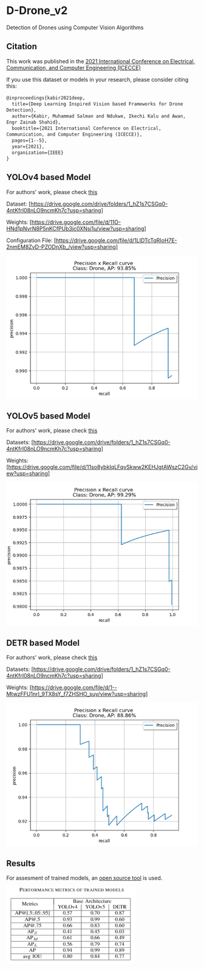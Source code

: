 # D-Drone_v2
Detection of Drones using Computer Vision Algorithms

## Citation
This work was published in the [2021 International Conference on Electrical, Communication, and Computer Engineering (ICECCE)](https://ieeexplore.ieee.org/document/9514124)

If you use this dataset or models in your research, please consider citing this:
```
@inproceedings{kabir2021deep,
  title={Deep Learning Inspired Vision based Frameworks for Drone Detection},
  author={Kabir, Muhammad Salman and Ndukwe, Ikechi Kalu and Awan, Engr Zainab Shahid},
  booktitle={2021 International Conference on Electrical, Communication, and Computer Engineering (ICECCE)},
  pages={1--5},
  year={2021},
  organization={IEEE}
}
```

## YOLOv4 based Model
For authors' work, please check [this](https://drive.google.com/drive/folders/1SGgtK0FJicg-0E2usUne9w4FQ4Gre2j9?usp=sharing)

Dataset: [https://drive.google.com/drive/folders/1_hZ1s7CSGq0-4ntKfrI08nLO9ncmKh7c?usp=sharing]

Weights: [https://drive.google.com/file/d/11O-HNd1pNvrN8P5nKCfPUb3jc0XNsj1u/view?usp=sharing]

Configuration File: [https://drive.google.com/file/d/1LIDTcTqRIoH7E-2nmEM8ZvD-PZODnXb_/view?usp=sharing]

![img](Output/Drone_yolov4.png)

## YOLOv5 based Model
For authors' work, please check [this](https://drive.google.com/drive/folders/14Tfz8pdNqrTzAwVxs0HB1jbRtyVD1Tw5?usp=sharing)

Datasets: [https://drive.google.com/drive/folders/1_hZ1s7CSGq0-4ntKfrI08nLO9ncmKh7c?usp=sharing]

Weights: [https://drive.google.com/file/d/11so8ybkIqLFqvSkww2KEHJgtAWszC2Gv/view?usp=sharing]

![img](Output/Drone_yolov5.png)
 
## DETR based Model
For authors' work, please check [this](https://drive.google.com/drive/folders/1SGgtK0FJicg-0E2usUne9w4FQ4Gre2j9?usp=sharing)

Datasets: [https://drive.google.com/drive/folders/1_hZ1s7CSGq0-4ntKfrI08nLO9ncmKh7c?usp=sharing]

Weights: [https://drive.google.com/file/d/1--MtwzFFU1nrI_9TX8sY_f7ZHSHO_suy/view?usp=sharing]

![img](Output/Drone_detr.png)

## Results
For assesment of trained models, an [open source tool](https://github.com/rafaelpadilla/review_object_detection_metrics) is used.

![img](Output/metrics.PNG)

